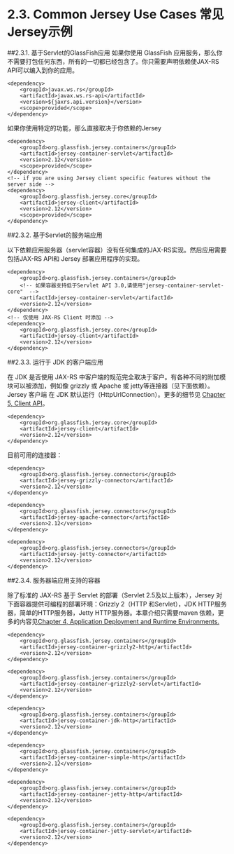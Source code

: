 2.3. Common Jersey Use Cases 常见Jersey示例
========================

##2.3.1. 基于Servlet的GlassFish应用
如果你使用 GlassFish 应用服务，那么你不需要打包任何东西，所有的一切都已经包含了。你只需要声明依赖使JAX-RS API可以编入到你的应用。
	
	<dependency>
	    <groupId>javax.ws.rs</groupId>
	    <artifactId>javax.ws.rs-api</artifactId>
	    <version>${jaxrs.api.version}</version>
	    <scope>provided</scope>
	</dependency>

如果你使用特定的功能，那么直接取决于你依赖的Jersey

	<dependency>
	    <groupId>org.glassfish.jersey.containers</groupId>
	    <artifactId>jersey-container-servlet</artifactId>
	    <version>2.12</version>
	    <scope>provided</scope>
	</dependency>
	<!-- if you are using Jersey client specific features without the server side -->
	<dependency>
	    <groupId>org.glassfish.jersey.core</groupId>
	    <artifactId>jersey-client</artifactId>
	    <version>2.12</version>
	    <scope>provided</scope>
	</dependency>

##2.3.2. 基于Servlet的服务端应用

以下依赖应用服务器（servlet容器）没有任何集成的JAX-RS实现。然后应用需要包括JAX-RS API和 Jersey 部署应用程序的实现。

	<dependency>
	    <groupId>org.glassfish.jersey.containers</groupId>
	    <!-- 如果容器支持低于Servlet API 3.0,请使用"jersey-container-servlet-core"  -->
	    <artifactId>jersey-container-servlet</artifactId>
	    <version>2.12</version>
	</dependency>
	<!-- 仅使用 JAX-RS Client 时添加 -->
	<dependency>
	    <groupId>org.glassfish.jersey.core</groupId>
	    <artifactId>jersey-client</artifactId>
	    <version>2.12</version>
	</dependency>

##2.3.3. 运行于 JDK 的客户端应用

在 JDK 是否使用 JAX-RS 中客户端的规范完全取决于客户。有各种不同的附加模块可以被添加，例如像 grizzly 或 Apache 或 jetty等连接器（见下面依赖）。Jersey 客户端 在 JDK 默认运行（HttpUrlConnection）。更多的细节见 [Chapter 5, Client API](https://jersey.java.net/documentation/latest/client.html)。

	<dependency>
	    <groupId>org.glassfish.jersey.core</groupId>
	    <artifactId>jersey-client</artifactId>
	    <version>2.12</version>
	</dependency>

目前可用的连接器：

	<dependency>
	    <groupId>org.glassfish.jersey.connectors</groupId>
	    <artifactId>jersey-grizzly-connector</artifactId>
	    <version>2.12</version>
	</dependency>
	 
	<dependency>
	    <groupId>org.glassfish.jersey.connectors</groupId>
	    <artifactId>jersey-apache-connector</artifactId>
	    <version>2.12</version>
	</dependency>
	 
	<dependency>
	    <groupId>org.glassfish.jersey.connectors</groupId>
	    <artifactId>jersey-jetty-connector</artifactId>
	    <version>2.12</version>
	</dependency>

##2.3.4. 服务器端应用支持的容器

除了标准的 JAX-RS 基于 Servlet 的部署（Servlet 2.5及以上版本），Jersey 对下面容器提供可编程的部署环境：Grizzly 2（HTTP 和Servlet），JDK HTTP服务器，简单的HTTP服务器，Jetty HTTP服务器。本章介绍只需要maven 依赖，更多的内容见[Chapter 4, Application Deployment and Runtime Environments.](https://jersey.java.net/documentation/latest/deployment.html)

	<dependency>
	    <groupId>org.glassfish.jersey.containers</groupId>
	    <artifactId>jersey-container-grizzly2-http</artifactId>
	    <version>2.12</version>
	</dependency>
	 
	<dependency>
	    <groupId>org.glassfish.jersey.containers</groupId>
	    <artifactId>jersey-container-grizzly2-servlet</artifactId>
	    <version>2.12</version>
	</dependency>
	 
	<dependency>
	    <groupId>org.glassfish.jersey.containers</groupId>
	    <artifactId>jersey-container-jdk-http</artifactId>
	    <version>2.12</version>
	</dependency>
	 
	<dependency>
	    <groupId>org.glassfish.jersey.containers</groupId>
	    <artifactId>jersey-container-simple-http</artifactId>
	    <version>2.12</version>
	</dependency>
	 
	<dependency>
	    <groupId>org.glassfish.jersey.containers</groupId>
	    <artifactId>jersey-container-jetty-http</artifactId>
	    <version>2.12</version>
	</dependency>
	 
	<dependency>
	    <groupId>org.glassfish.jersey.containers</groupId>
	    <artifactId>jersey-container-jetty-servlet</artifactId>
	    <version>2.12</version>
	</dependency>